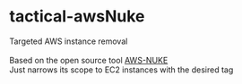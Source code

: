 # tactical-awsNuke
Targeted AWS instance removal</br>
</br>
Based on the open source tool [AWS-NUKE](https://github.com/rebuy-de/aws-nuke)</br>
Just narrows its scope to EC2 instances with the desired tag
